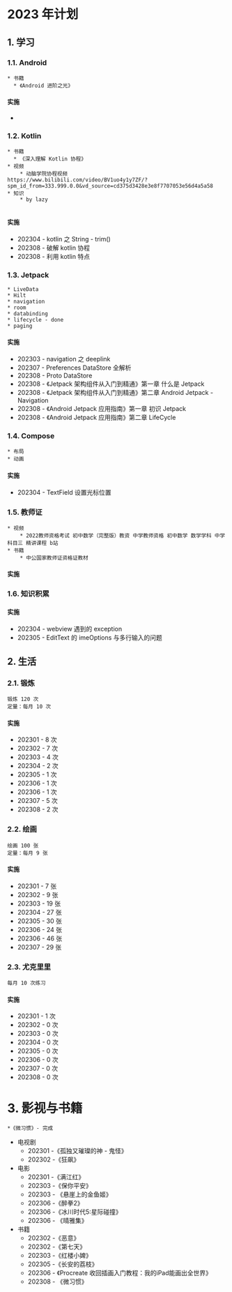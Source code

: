 # 2023 年计划

## 1. 学习

### 1.1. Android

```
* 书籍
  * 《Android 进阶之光》
```

#### 实施

* 

### 1.2. Kotlin

```
* 书籍
  * 《深入理解 Kotlin 协程》
* 视频
	* 动脑学院协程视频
https://www.bilibili.com/video/BV1uo4y1y7ZF/?spm_id_from=333.999.0.0&vd_source=cd375d3428e3e8f7707053e56d4a5a58
* 知识
	* by lazy
	
```

#### 实施

* 202304 - kotlin 之 String - trim()
* 202308 - 破解 kotlin 协程
* 202308 - 利用 kotlin 特点

### 1.3. Jetpack

```
* LiveData
* Hilt
* navigation
* room
* databinding
* lifecycle - done
* paging
```

#### 实施

* 202303 - navigation 之 deeplink
* 202307 - Preferences DataStore 全解析
* 202308 - Proto DataStore
* 202308 - 《Jetpack 架构组件从入门到精通》第一章 什么是 Jetpack
* 202308 - 《Jetpack 架构组件从入门到精通》第二章 Android Jetpack - Navigation
* 202308 - 《Android Jetpack 应用指南》第一章 初识 Jetpack
* 202308 - 《Android Jetpack 应用指南》第二章 LifeCycle

### 1.4. Compose

```
* 布局
* 动画
```

#### 实施

* 202304 - TextField 设置光标位置

### 1.5. 教师证

```
* 视频
	* 2022教师资格考试 初中数学（完整版）教资 中学教师资格 初中数学 数学学科 中学 科目三 精讲课程 b站
* 书籍
	* 中公国家教师证资格证教材
```

#### 实施

### 1.6. 知识积累

#### 实施

* 202304 - webview 遇到的 exception
* 202305 - EditText 的 imeOptions 与多行输入的问题

## 2. 生活

### 2.1. 锻炼

```
锻炼 120 次
定量：每月 10 次
```

#### 实施

* 202301 - 8 次
* 202302 - 7 次
* 202303 - 4 次
* 202304 - 2 次
* 202305 - 1 次
* 202306 - 1 次
* 202306 - 1 次
* 202307 - 5 次
* 202308 - 2 次

### 2.2. 绘画

```
绘画 100 张
定量：每月 9 张
```

#### 实施

* 202301 - 7 张
* 202302 - 9 张
* 202303 - 19 张
* 202304 - 27 张
* 202305 - 30 张
* 202306 - 24 张
* 202306 - 46 张
* 202307 - 29 张

### 2.3. 尤克里里

```
每月 10 次练习
```

#### 实施

* 202301 - 1 次
* 202302 - 0 次
* 202303 - 0 次
* 202304 - 0 次
* 202305 - 0 次
* 202306 - 0 次
* 202307 - 0 次
* 202308 - 0 次



# 3. 影视与书籍

```
*《微习惯》- 完成
```

* 电视剧
  * 202301 -《孤独又璀璨的神 - 鬼怪》
  * 202302 -《狂飙》
* 电影
  * 202301 -《满江红》
  * 202303 -《保你平安》
  * 202303 - 《悬崖上的金鱼姬》
  * 202306 -《醉拳2》
  * 202306 -《冰川时代5:星际碰撞》
  * 202306 - 《晴雅集》
* 书籍
  * 202302 -《恶意》
  * 202302 -《第七天》
  * 202303 -《红楼小婢》
  * 202305 -《长安的荔枝》
  * 202306 - 《Procreate 收回插画入门教程：我的iPad能画出全世界》
  * 202308 - 《微习惯》
